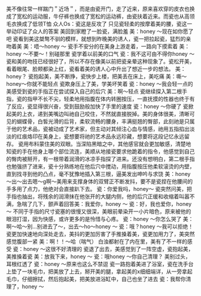 美不像往常一样踹门＂近场＂，而是由瓷开门，走了近来，原来喜欢穿的皮衣也换成了宽松的运动服，牛仔裤也换成了宽松的运动裤，由瓷扶着近来。而瓷也从高领毛衣换成了低领T恤
众人Os：瓷这是反攻了
只见瓷轻柔的按摩着美的腰，瓷这一举动印证了众人的答案
美回到家瞪了一脸瓷，满脸羞
美：honey ～现在如你愿了吧
瓷看到美这桀骜不驯的模样，就想到昨晚美的诱人，瓷一把拉起瓷，猛烈的亲吻着美
美：唔～honey ～
瓷手不安分的在美身上游走着，一路向下摸索着
美：honey ～不要～！别碰那里
瓷学着以前美的口气
瓷：我不这可由不得你honey ～
瓷和美的吻技已经很好了，所以不存在像美以前把瓷亲晕这种现象了。瓷松开美，看着眼尾、脸颊都染上红，瓷看着美的诱人心中升出了想近一步的想法。
美：honey？
瓷抱起美，美不断挣，瓷快步上楼，把美丢在床上，美吃痛
美：嘶～honey～你就不能轻点
瓷欺身压上了美，学美坏笑着
瓷：honey ～我会轻一点的
美感受到瓷的手指正在尝试探入自己的后穴
美：啊～轻点
瓷继续探入第二根手指，瓷的指甲不长不尖，轻柔地用指腹在体内转圈按压，一直抚摸的性器也终于有了反应，瓷显得很兴奋，受到鼓励般加快了手里的速度
瓷：honey ～你硬了
瓷掀起美的上衣，递到美嘴边叫祂自己咬住，不然就直接脱掉。美的身体很美，清晰可见的蝴蝶骨，白皙光滑的后背，柔软流畅的腰身，丰满挺翘的臀部，此刻祂是只属于他的艺术品，瓷被动成了艺术家，但主动对其倾注心血与情感，祂用五指掐出淡淡的红痕烙印在美身上，瓷想要将祂的艺术品永远珍藏，想要将这段记忆永远留存。
瓷用布料蒙住美的双眼。当深陷黑暗之中，其他感官就会更加敏感，清楚地知瓷的手在他身上哪个部位流连，美顺从地接瓷要求他跪着的指令，他感觉到自己的臀肉被掰开，有一根带着润滑的冰凉手指探了进来。还没有想明白，第二根手指也勉强挤了进来，瓷十分熟练地在他后穴中搅动，用指腹按压他柔软滚烫的内壁，直到找寻到他的凸点，毫不犹豫地插入第三根，逼美发出呻吟与求饶
美：honey ～出～出去嗯～g啊～美用来支撑身体的双臂正不断发抖，要不是瓷捏在他腰间的手多用了点力，他绝对会直接趴下去。
瓷：你爱我吗，honey～
瓷突然问美，把手指也抽出，将残余的润滑抹在他张开的大腿内侧，他的后穴正缓和收缩着叫嚣不满，急喘了几下，颤声着回答美：我爱你，honey ～
瓷：好，我也爱你，honey ～
不同于手指的尺寸瓷塞的很慢又很深，美眼前晕染开一小片暗色，原来被他的眼泪打湿，因为快感，或许更多的是怜惜与心疼。
瓷：honey ～你怎么哭了
美：啊～哈～别…别进去了～，出去～ho～honey ～
瓷：哦？honey ～我可以拒绝！
瓷更加快速地向深处走去，美抖的更加厉害了手推搡着美，瓷更加用力了，美突然感觉腹部一紧
美：啊！！～哈（喘气）
白浊都射在了内在里，美有了不一样的感受
瓷：honey ～这很不好清理的
瓷退了出去，美感觉到了一阵空虚，瓷抱起美，美推搡着瓷
美：放我下来，honey ～
瓷：哦honey ～你自己清理？
美别过头，耳根红透了
瓷：honey ～原来也这么不禁逗
瓷一路抱着美进了浴室，瓷在洗手台上垫了一块毛巾，把美放了上去，掰开美的腿，拿起美的x细细端详，从一旁拿起毛巾，仔细擦拭，然后抱起美，把美放进浴缸中，自己也坐了进去
瓷：我帮你清理了，honey ～